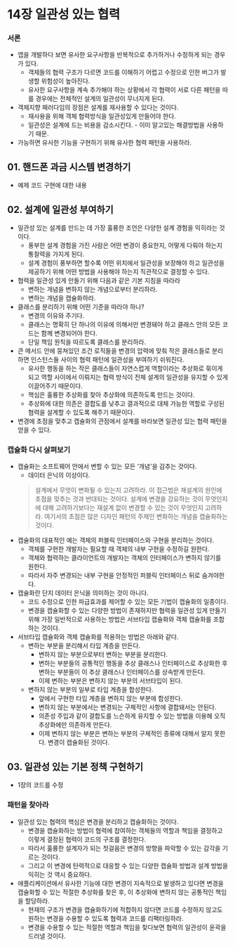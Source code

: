 # 14장 일관성 있는 협력

### 서론

- 앱을 개발하다 보면 유사한 요구사항을 반복적으로 추가하거나 수정하게 되는 경우가 있다.
  - 객체들의 협력 구조가 다르면 코드를 이해하기 어렵고 수정으로 인한 버그가 발생할 위험성이 높아진다.
  - 유사한 요구사항을 계속 추가해야 하는 상황에서 각 협력이 서로 다른 패턴을 따를 경우에는 전체적인 설계의 일관성이 무너지게 된다.
- 객체지향 패러다임의 장점은 설계를 재사용할 수 있다는 것이다.
  - 재사용을 위해 객체 협력방식을 일관성있게 만들어야 한다.
  - 일관성은 설계에 드는 비용을 감소시킨다. - 이미 알고있는 해결방법을 사용하기 때문.
- 가능하면 유사한 기능을 구현하기 위해 유사한 협력 패턴을 사용하라.

## 01. 핸드폰 과금 시스템 변경하기

- 예제 코드 구현에 대한 내용

## 02. 설계에 일관성 부여하기

- 일관성 있는 설계를 만드는 데 가장 훌륭한 조언은 다양한 설계 경험을 익히라는 것이다.
  - 풍부한 설계 경험을 가진 사람은 어떤 변경이 중요한지, 어떻게 다뤄야 하는지 통찰력을 가지게 된다.
  - 설계 경험이 풍부하면 할수록 어떤 위치에서 일관성을 보장해야 하고 일관성을 제공하기 위해 어떤 방법을 사용해야 하는지 직관적으로 결정할 수 있다.
- 협력을 일관성 있게 만들기 위해 다음과 같은 기본 지침을 따라라
  - 변하는 개념을 변하지 않는 개념으로부터 분리하라.
  - 변하는 개념을 캡슐화하라.
- 클래스를 분리하기 위해 어떤 기준을 따라야 하나?
  - 변경의 이유와 주기다.
  - 클래스는 명확히 단 하나의 이유에 의해서만 변경돼야 하고 클래스 안의 모든 코드는 함께 변경되어야 한다.
  - 단일 책임 원칙을 따르도록 클래스를 분리하라.
- 큰 메서드 안에 뭉쳐있던 조건 로직들을 변경의 압력에 맞춰 작은 클래스들로 분리하면 인스턴스들 사이의 협력 패턴에 일관성을 부여하기 쉬워진다.
  - 유사한 행동을 하는 작은 클래스들이 자연스럽게 역할이라는 추상화로 묶이게 되고 역할 사이에서 이뤄지는 협력 방식이 전체 설계의 일관성을 유지할 수 있게 이끌어주기 때문이다.
  - 핵심은 훌륭한 추상화를 찾아 추상화에 의존하도록 만드는 것이다.
  - 추상화에 대한 의존은 결합도를 낮추고 결과적으로 대체 가능한 역할로 구성된 협력을 설계할 수 있도록 해주기 때문이다.
- 변경에 초점을 맞추고 캡슐화의 관점에서 설계를 바라보면 일관성 있는 협력 패턴을 얻을 수 있다.

### 캡슐화 다시 살펴보기

- 캡슐화는 소프트웨어 안에서 변할 수 있는 모든 ‘개념'을 감추는 것이다.
  - 데이터 은닉의 이상이다.
  > 설계에서 무엇이 변화될 수 있는지 고려하라. 이 접근법은 재설계의 원인에 초점을 맞추는 것과 반대되는 것이다. 설계에 변경을 강요하는 것이 무엇인지에 대해 고려하기보다는 재설계 없이 변경할 수 있는 것이 무엇인지 고려하라. 여기서의 초점은 많은 디자인 패턴의 주제인 변화하는 개념을 캡슐화하는 것이다.
- 캡슐화의 대표적인 예는 객체의 퍼블릭 인터페이스와 구현을 분리하는 것이다.
  - 객체를 구현한 개발자는 필요할 때 객체의 내부 구현을 수정하길 원한다.
  - 객체와 협력하는 클라이언트의 개발자는 객체의 인터페이스가 변하지 않기를 원한다.
  - 따라서 자주 변경되는 내부 구현을 안정적인 퍼블릭 인터페이스 뒤로 숨겨야한다.
- 캡슐화란 단지 데이터 은닉을 의미하는 것이 아니다.
  - 코드 수정으로 인한 파급효과를 제어할 수 있는 모든 기법이 캡슐화의 일종이다.
  - 변경을 캡슐화할 수 있는 다양한 방법이 존재하지만 협력을 일관성 있게 만들기 위해 가장 일반적으로 사용하는 방법은 서브타입 캡슐화와 객체 캡슐화를 조합하는 것이다.
- 서브타입 캡슐화와 객체 캡슐화를 적용하는 방법은 아래와 같다.
  - 변하는 부분을 분리해서 타입 계층을 만든다.
    - 변하지 않는 부분으로부터 변하는 부분을 분리한다.
    - 변하는 부분들의 공통적인 행동을 추상 클래스나 인터페이스로 추상화한 후 변하는 부분들이 이 추상 클래스나 인터페이스를 상속받게 만든다.
    - 이제 변하는 부분은 변하지 않는 부분의 서브타입이 된다.
  - 변하지 않는 부분의 일부로 타입 계층을 합성한다.
    - 앞에서 구현한 타입 계층을 변하지 않는 부분에 합성한다.
    - 변하지 않는 부분에서는 변경되는 구체적인 사항에 결합돼서는 안된다.
    - 의존성 주입과 같이 결합도를 느슨하게 유지할 수 있는 방법을 이용해 오직 추상화에만 의존하게 만든다.
    - 이제 변하지 않는 부분은 변하는 부분의 구체적인 종류에 대해서 알지 못한다. 변경이 캡슐화된 것이다.

## 03. 일관성 있는 기본 정책 구현하기

- 1장의 코드를 수정

### 패턴을 찾아라

- 일관성 있는 협력의 핵심은 변경을 분리하고 캡슐화하는 것이다.
  - 변경을 캡슐화하는 방법이 협력에 찹여하는 객체들의 역할과 책임을 결정하고 이렇게 결정된 협력이 코드의 구조를 결정한다.
  - 따라서 훌륭한 설계자가 되는 첫걸음은 변경의 방향을 파악할 수 있는 감각을 기르는 것이다.
  - 그리고 이 변경에 탄력적으로 대응할 수 있는 다양한 캡슐화 방법과 설계 방법을 익히는 것 역시 중요하다.
- 애플리케이션에서 유사한 기능에 대한 변경이 지속적으로 발생하고 있다면 변경을 캡슐화할 수 있는 적절한 추상화를 찾은 후, 이 추상화에 변하지 않는 공통적인 책임을 할당하라.
  - 현재의 구조가 변경을 캡슐화하기에 적합하지 않다면 코드를 수정하지 않고도 원하는 변경을 수용할 수 있도록 협력과 코드를 리팩터링하라.
  - 변경을 수용할 수 있는 적절한 역할과 책임을 찾다보면 협력의 일관성이 윤곽을 드러낼 것이다.
